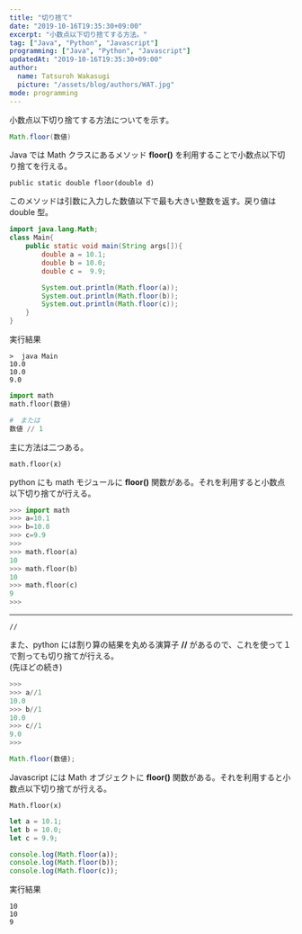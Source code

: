 ```yaml
---
title: "切り捨て"
date: "2019-10-16T19:35:30+09:00"
excerpt: "小数点以下切り捨てする方法。"
tag: ["Java", "Python", "Javascript"]
programming: ["Java", "Python", "Javascript"]
updatedAt: "2019-10-16T19:35:30+09:00"
author:
  name: Tatsuroh Wakasugi
  picture: "/assets/blog/authors/WAT.jpg"
mode: programming
---
```


小数点以下切り捨てする方法についてを示す。

<div class="note_content_by_programming_language" id="note_content_Java">

```java
Math.floor(数値)
```

Java では Math クラスにあるメソッド **floor()** を利用することで小数点以下切り捨てを行える。

`public static double floor(double d)`

このメソッドは引数に入力した数値以下で最も大きい整数を返す。戻り値は double 型。

```java
import java.lang.Math;
class Main{
    public static void main(String args[]){
        double a = 10.1;
        double b = 10.0;
        double c =  9.9;

        System.out.println(Math.floor(a));
        System.out.println(Math.floor(b));
        System.out.println(Math.floor(c));
    }
}
```

実行結果

```
>  java Main
10.0
10.0
9.0
```

</div>
<div class="note_content_by_programming_language" id="note_content_Python">

```python
import math
math.floor(数値)

#　または
数値 // 1
```

主に方法は二つある。

`math.floor(x)`

python にも math モジュールに **floor()** 関数がある。それを利用すると小数点以下切り捨てが行える。

```python
>>> import math
>>> a=10.1
>>> b=10.0
>>> c=9.9
>>>
>>> math.floor(a)
10
>>> math.floor(b)
10
>>> math.floor(c)
9
>>>
```

<hr>

`//`

また、python には割り算の結果を丸める演算子 **//** があるので、これを使って１で割っても切り捨てが行える。  
(先ほどの続き)

```python
>>>
>>> a//1
10.0
>>> b//1
10.0
>>> c//1
9.0
>>>
```

</div>
<div class="note_content_by_programming_language" id="note_content_Javascript">

```javascript
Math.floor(数値);
```

Javascript には Math オブジェクトに **floor()** 関数がある。それを利用すると小数点以下切り捨てが行える。

`Math.floor(x)`

```javascript
let a = 10.1;
let b = 10.0;
let c = 9.9;

console.log(Math.floor(a));
console.log(Math.floor(b));
console.log(Math.floor(c));
```

実行結果

```
10
10
9
```

</div>
